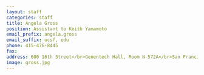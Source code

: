 ```yaml
---
layout: staff
categories: staff
title: Angela Gross
position: Assistant to Keith Yamamoto
email_prefix: angela.gross
email_suffix: ucsf, edu
phone: 415-476-8445
fax:
address: 600 16th Street</br>Genentech Hall, Room N-572A</br>San Francisco, CA 94143</br>
image: gross.jpg
---
```

